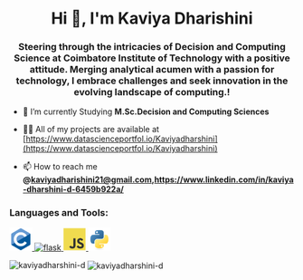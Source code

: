 <h1 align="center">Hi 👋, I'm Kaviya Dharishini</h1>
<h3 align="center">Steering through the intricacies of Decision and Computing Science at Coimbatore Institute of Technology with a positive attitude. Merging analytical acumen with a passion for technology, I embrace challenges and seek innovation in the evolving landscape of computing.!</h3>

- 🔭 I’m currently Studying **M.Sc.Decision and Computing Sciences**

- 👨‍💻 All of my projects are available at [https://www.datascienceportfol.io/Kaviyadharshini](https://www.datascienceportfol.io/Kaviyadharshini)

- 📫 How to reach me **@kaviyadharishini21@gmail.com,https://www.linkedin.com/in/kaviya-dharshini-d-6459b922a/**

<h3 align="left">Languages and Tools:</h3>
<p align="left"> <a href="https://www.cprogramming.com/" target="_blank" rel="noreferrer"> <img src="https://raw.githubusercontent.com/devicons/devicon/master/icons/c/c-original.svg" alt="c" width="40" height="40"/> </a> <a href="https://flask.palletsprojects.com/" target="_blank" rel="noreferrer"> <img src="https://www.vectorlogo.zone/logos/pocoo_flask/pocoo_flask-icon.svg" alt="flask" width="40" height="40"/> </a> <a href="https://developer.mozilla.org/en-US/docs/Web/JavaScript" target="_blank" rel="noreferrer"> <img src="https://raw.githubusercontent.com/devicons/devicon/master/icons/javascript/javascript-original.svg" alt="javascript" width="40" height="40"/> </a> <a href="https://www.python.org" target="_blank" rel="noreferrer"> <img src="https://raw.githubusercontent.com/devicons/devicon/master/icons/python/python-original.svg" alt="python" width="40" height="40"/> </a> </p>

<p><img align="left" src="https://github-readme-stats.vercel.app/api/top-langs?username=kaviyadharshini-d&show_icons=true&locale=en&layout=compact" alt="kaviyadharshini-d" /></p>

<p>&nbsp;<img align="center" src="https://github-readme-stats.vercel.app/api?username=kaviyadharshini-d&show_icons=true&locale=en" alt="kaviyadharshini-d" /></p>
